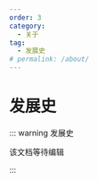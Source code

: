 ```yaml
---
order: 3
category:
  - 关于
tag:
  - 发展史
# permalink: /about/
---
```


# 发展史

::: warning 发展史

该文档等待编辑

:::
